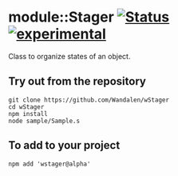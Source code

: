 
# module::Stager [![Status](https://github.com/Wandalen/wStager/workflows/publish/badge.svg)](https://github.com/Wandalen/wStager/actions?query=workflow%3Apublish) [![experimental](https://img.shields.io/badge/stability-experimental-orange.svg)](https://github.com/emersion/stability-badges#experimental) 

Class to organize states of an object.

## Try out from the repository
```
git clone https://github.com/Wandalen/wStager
cd wStager
npm install
node sample/Sample.s
```

## To add to your project
```
npm add 'wstager@alpha'
```






































